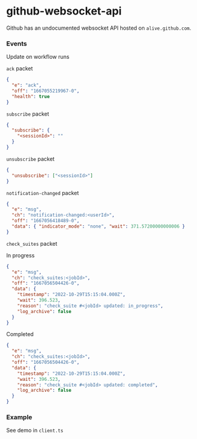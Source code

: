 # github-websocket-api

Github has an undocumented websocket API hosted on `alive.github.com`.

### Events

Update on workflow runs

`ack` packet

```json
{
  "e": "ack",
  "off": "1667055219967-0",
  "health": true
}
```

`subscribe` packet

```json
{
  "subscribe": {
    "<sessionId>": ""
  }
}
```

`unsubscribe` packet

```json
{
  "unsubscribe": ["<sessionId>"]
}
```

`notification-changed` packet

```json
{
  "e": "msg",
  "ch": "notification-changed:<userId>",
  "off": "1667056418489-0",
  "data": { "indicator_mode": "none", "wait": 371.57200000000006 }
}
```

`check_suites` packet

In progress
```json
{
  "e": "msg",
  "ch": "check_suites:<jobId>",
  "off": "1667056504426-0",
  "data": {
    "timestamp": "2022-10-29T15:15:04.000Z",
    "wait": 396.523,
    "reason": "check_suite #<jobId> updated: in_progress",
    "log_archive": false
  }
}
```

Completed
```json
{
  "e": "msg",
  "ch": "check_suites:<jobId>",
  "off": "1667056504426-0",
  "data": {
    "timestamp": "2022-10-29T15:15:04.000Z",
    "wait": 396.523,
    "reason": "check_suite #<jobId> updated: completed",
    "log_archive": false
  }
}
```

### Example

See demo in `client.ts`
